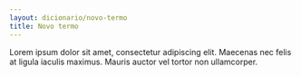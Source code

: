 ```yaml
---
layout: dicionario/novo-termo
title: Novo termo
---
```


Lorem ipsum dolor sit amet, consectetur adipiscing elit. Maecenas nec felis at ligula iaculis maximus. Mauris auctor vel tortor non ullamcorper.
